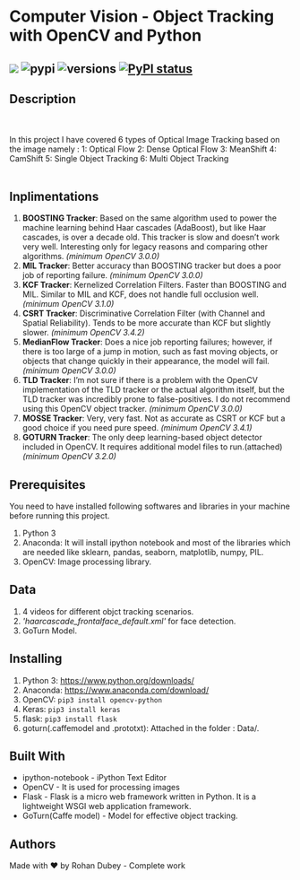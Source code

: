 # Computer Vision - Object Tracking with OpenCV and Python
[![](https://img.shields.io/github/license/sourcerer-io/hall-of-fame.svg)](https://github.com/rohandubey/Object-Tracking-OpenCV/blob/master/LICENSE)
![pypi](https://img.shields.io/pypi/v/pybadges.svg)
![versions](https://img.shields.io/pypi/pyversions/pybadges.svg)
[![PyPI status](https://img.shields.io/pypi/status/trains-jupyter-plugin.svg)](https://pypi.python.org/pypi/trains-jupyter-plugin/) 
--------------------------------------------------------
## Description
<br><br>
In this project I have covered 6 types of Optical Image Tracking based on the image namely :
	1: Optical Flow
	2: Dense Optical Flow
	3: MeanShift
	4: CamShift
	5: Single Object Tracking
	6: Multi Object Tracking
  <br><br>
## Inplimentations
  1. **BOOSTING Tracker**: Based on the same algorithm used to power the machine learning behind Haar cascades (AdaBoost), but like Haar cascades, is over a decade old. This tracker is slow and doesn’t work very well. Interesting only for legacy reasons and comparing other algorithms. _(minimum OpenCV 3.0.0)_
  2. **MIL Tracker**: Better accuracy than BOOSTING tracker but does a poor job of reporting failure. _(minimum OpenCV 3.0.0)_
  3. **KCF Tracker**: Kernelized Correlation Filters. Faster than BOOSTING and MIL. Similar to MIL and KCF, does not handle full occlusion well. _(minimum OpenCV 3.1.0)_
  4. **CSRT Tracker**: Discriminative Correlation Filter (with Channel and Spatial Reliability). Tends to be more accurate than KCF but slightly slower. _(minimum OpenCV 3.4.2)_
  5. **MedianFlow Tracker**: Does a nice job reporting failures; however, if there is too large of a jump in motion, such as fast moving objects, or objects that change quickly in their appearance, the model will fail. _(minimum OpenCV 3.0.0)_
  6. **TLD Tracker**: I’m not sure if there is a problem with the OpenCV implementation of the TLD tracker or the actual algorithm itself, but the TLD tracker was incredibly prone to false-positives. I do not recommend using this OpenCV object tracker. _(minimum OpenCV 3.0.0)_
  7. **MOSSE Tracker**: Very, very fast. Not as accurate as CSRT or KCF but a good choice if you need pure speed. _(minimum OpenCV 3.4.1)_
  8. **GOTURN Tracker**: The only deep learning-based object detector included in OpenCV. It requires additional model files to run.(attached) _(minimum OpenCV 3.2.0)_
## Prerequisites
You need to have installed following softwares and libraries in your machine before running this project.
1. Python 3
2. Anaconda: It will install ipython notebook and most of the libraries which are needed like sklearn, pandas, seaborn, matplotlib, numpy, PIL.
3. OpenCV: Image processing library.
## Data 
1. 4 videos for different objct tracking scenarios.
2. _'haarcascade_frontalface_default.xml'_ for face detection.
3. GoTurn Model.

## Installing
1. Python 3: https://www.python.org/downloads/
2. Anaconda: https://www.anaconda.com/download/
3. OpenCV: ```pip3 install opencv-python```
4. Keras: ```pip3 install keras```
5. flask: ```pip3 install flask```
6. goturn(.caffemodel and .prototxt): Attached in the folder : Data/.
## Built With
* ipython-notebook - iPython Text Editor
* OpenCV - It is used for processing images
* Flask - Flask is a micro web framework written in Python. It is a lightweight WSGI web application framework.
* GoTurn(Caffe model) - Model for effective object tracking.
## Authors
Made with ❤️ by Rohan Dubey - Complete work
